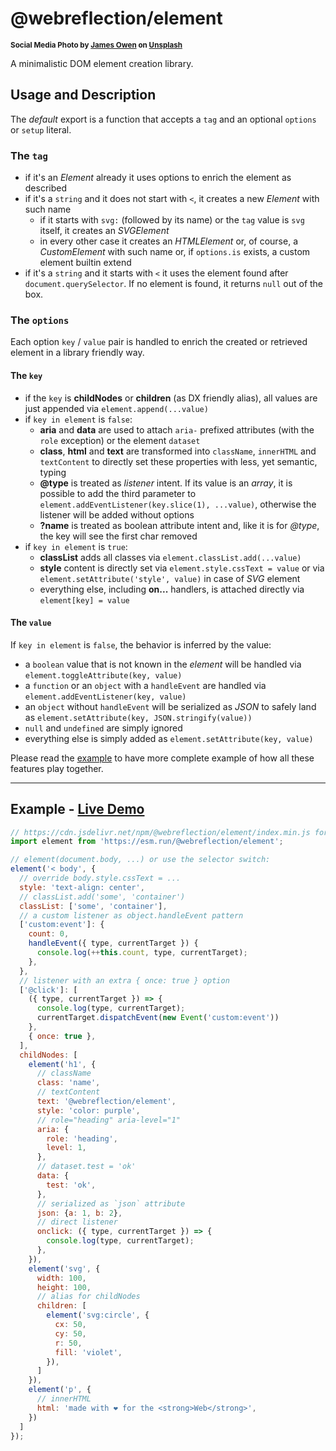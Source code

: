 # @webreflection/element

<sup>**Social Media Photo by [James Owen](https://unsplash.com/@jhjowen) on [Unsplash](https://unsplash.com/)**</sup>


A minimalistic DOM element creation library.

## Usage and Description

The *default* export is a function that accepts a `tag` and an optional `options` or `setup` literal.

### The `tag`

  * if it's an *Element* already it uses options to enrich the element as described
  * if it's a `string` and it does not start with `<`, it creates a new *Element* with such name
    * if it starts with `svg:` (followed by its name) or the `tag` value is `svg` itself, it creates an *SVGElement*
    * in every other case it creates an *HTMLElement* or, of course, a *CustomElement* with such name or, if `options.is` exists, a custom element builtin extend
  * if it's a `string` and it starts with `<` it uses the element found after `document.querySelector`. If no element is found, it returns `null` out of the box. 

### The `options`

Each option `key` / `value` pair is handled to enrich the created or retrieved element in a library friendly way.


#### The `key`

  * if the `key` is **childNodes** or **children** (as DX friendly alias), all values are just appended via `element.append(...value)`
  * if `key in element` is `false`:
    * **aria** and **data** are used to attach `aria-` prefixed attributes (with the `role` exception) or the element `dataset`
    * **class**, **html** and **text** are transformed into `className`, `innerHTML` and `textContent` to directly set these properties with less, yet semantic, typing
    * **@type** is treated as *listener* intent. If its value is an *array*, it is possible to add the third parameter to `element.addEventListener(key.slice(1), ...value)`, otherwise the listener will be added without options
    * **?name** is treated as boolean attribute intent and, like it is for *@type*, the key will see the first char removed
  * if `key in element` is `true`:
    * **classList** adds all classes via `element.classList.add(...value)`
    * **style** content is directly set via `element.style.cssText = value` or via `element.setAttribute('style', value)` in case of *SVG* element
    * everything else, including **on...** handlers, is attached directly via `element[key] = value`


#### The `value`

If `key in element` is `false`, the behavior is inferred by the value:

  * a `boolean` value that is not known in the *element* will be handled via `element.toggleAttribute(key, value)`
  * a `function` or an `object` with a `handleEvent` are handled via `element.addEventListener(key, value)`
  * an `object` without `handleEvent` will be serialized as *JSON* to safely land as `element.setAttribute(key, JSON.stringify(value))`
  * `null` and `undefined` are simply ignored
  * everything else is simply added as `element.setAttribute(key, value)`

Please read the [example](#example) to have more complete example of how all these features play together.

- - -

## Example - [Live Demo](https://webreflection.github.io/element/)

```js
// https://cdn.jsdelivr.net/npm/@webreflection/element/index.min.js for best compression
import element from 'https://esm.run/@webreflection/element';

// element(document.body, ...) or use the selector switch:
element('< body', {
  // override body.style.cssText = ...
  style: 'text-align: center',
  // classList.add('some', 'container')
  classList: ['some', 'container'],
  // a custom listener as object.handleEvent pattern
  ['custom:event']: {
    count: 0,
    handleEvent({ type, currentTarget }) {
      console.log(++this.count, type, currentTarget);
    },
  },
  // listener with an extra { once: true } option
  ['@click']: [
    ({ type, currentTarget }) => {
      console.log(type, currentTarget);
      currentTarget.dispatchEvent(new Event('custom:event'))
    },
    { once: true },
  ],
  childNodes: [
    element('h1', {
      // className
      class: 'name',
      // textContent
      text: '@webreflection/element',
      style: 'color: purple',
      // role="heading" aria-level="1"
      aria: {
        role: 'heading',
        level: 1,
      },
      // dataset.test = 'ok'
      data: {
        test: 'ok',
      },
      // serialized as `json` attribute
      json: {a: 1, b: 2},
      // direct listener
      onclick: ({ type, currentTarget }) => {
        console.log(type, currentTarget);
      },
    }),
    element('svg', {
      width: 100,
      height: 100,
      // alias for childNodes
      children: [
        element('svg:circle', {
          cx: 50,
          cy: 50,
          r: 50,
          fill: 'violet',
        }),
      ]
    }),
    element('p', {
      // innerHTML
      html: 'made with ❤️ for the <strong>Web</strong>',
    })
  ]
});
```
